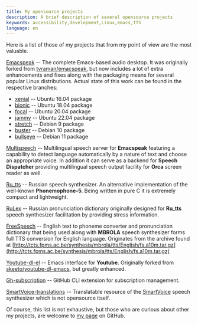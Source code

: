 ```yaml
---
title: My opensource projects
description: A brief description of several opensource projects
keywords: accessibility,development,Linux,emacs,TTS
language: en
---
```


Here is a list of those of my projects that from my point of view
are the most valuable.

[Emacspeak](https://github.com/poretsky/emacspeak) -- The complete
Emacs-based audio desktop. It was originally forked from
[tvraman/emacspeak](https://github.com/tvraman/emacspeak), but now
includes a lot of extra enhancements and fixes along with the
packaging means for several popular Linux distributions. Actual state
of this work can be found in the respective branches:

- [xenial](https://github.com/poretsky/emacspeak/tree/xenial) --
  Ubuntu 16.04 package
- [bionic](https://github.com/poretsky/emacspeak/tree/bionic) --
  Ubuntu 18.04 package
- [focal](https://github.com/poretsky/emacspeak/tree/focal) --
  Ubuntu 20.04 package
- [jammy](https://github.com/poretsky/emacspeak/tree/jammy) --
  Ubuntu 22.04 package
- [stretch](https://github.com/poretsky/emacspeak/tree/stretch) --
  Debian 9 package
- [buster](https://github.com/poretsky/emacspeak/tree/buster) --
  Debian 10 package
- [bullseye](https://github.com/poretsky/emacspeak/tree/bullseye) --
  Debian 11 package

[Multispeech](https://github.com/poretsky/multispeech) -- Multilingual
speech server for **Emacspeak** featuring a capability to detect
language automatically by a nature of text and choose an appropriate
voice. In addition it can serve as a backend for **Speech Dispatcher**
providing multilingual speech output facility for **Orca** screen
reader as well.

[Ru_tts](https://github.com/poretsky/ru_tts) -- Russian speech
synthesizer. An alternative implementation of the well-known
**Phonemophone-5**. Being written in pure C it is extremely compact
and lightweight.

[RuLex](https://github.com/poretsky/rulex) -- Russian pronunciation
dictionary originally designed for **Ru_tts** speech synthesizer
facilitation by providing stress information.

[FreeSpeech](https://github.com/poretsky/freespeech) -- English text
to phoneme converter and pronunciation dictionary that being used
along with **MBROLA** speech synthesizer forms full TTS conversion for
English language. Originates from the archive found at
[http://tcts.fpms.ac.be/synthesis/mbrola/tts/English/fs.a10m.tar.gz](http://tcts.fpms.ac.be/synthesis/mbrola/tts/English/fs.a10m.tar.gz)

[Youtube-dl-el](https://github.com/poretsky/youtube-dl-emacs) -- Emacs
interface for **Youtube**. Originally forked from
[skeeto/youtube-dl-emacs](https://github.com/skeeto/youtube-dl-emacs),
but greatly enhanced.

[Gh-subscription](https://github.com/poretsky/gh-subscription) --
GitHub CLI extension for subscription management.

[SmartVoice-translations](https://github.com/poretsky/SmartVoice-translations) --
Translatable resource of the [SmartVoice](android/smartvoice/index.md)
speech synthesizer which is not opensource itself.

Of course, this list is not exhaustive, but those who are curious
about other my projects, are welcome to
[my page](https://github.com/poretsky) on GitHub.
